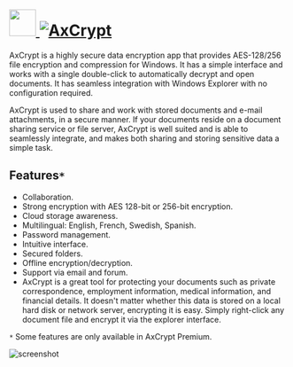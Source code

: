 # [<img src="https://cdn.jsdelivr.net/gh/JourneyOver/chocolatey-packages@091665c087b9ea047b2d771953f2d32e9d406fcf/automatic/axcrypt/icons/48x48.png" height="48" width="48" /> ![AxCrypt](https://img.shields.io/chocolatey/v/axcrypt.svg?label=AxCrypt&style=for-the-badge)](https://chocolatey.org/packages/axcrypt)

AxCrypt is a highly secure data encryption app that provides AES-128/256 file encryption and compression for Windows. It has a simple interface and works with a single double-click to automatically decrypt and open documents. It has seamless integration with Windows Explorer with no configuration required.

AxCrypt is used to share and work with stored documents and e-mail attachments, in a secure manner. If your documents reside on a document sharing service or file server, AxCrypt is well suited and is able to seamlessly integrate, and makes both sharing and storing sensitive data a simple task.

## Features`*`

- Collaboration.
- Strong encryption with AES 128-bit or 256-bit encryption.
- Cloud storage awareness.
- Multilingual: English, French, Swedish, Spanish.
- Password management.
- Intuitive interface.
- Secured folders.
- Offline encryption/decryption.
- Support via email and forum.
- AxCrypt is a great tool for protecting your documents such as private correspondence, employment information, medical information, and financial details. It doesn't matter whether this data is stored on a local hard disk or network server, encrypting it is easy. Simply right-click any document file and encrypt it via the explorer interface.

`*` Some features are only available in AxCrypt Premium.

![screenshot](https://raw.githubusercontent.com/JourneyOver/chocolatey-packages/master/readme_imgs/axcrypt.png)

